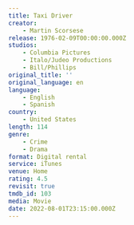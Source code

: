 ```yaml
---
title: Taxi Driver
creator:
    - Martin Scorsese
release: 1976-02-09T00:00:00.000Z
studios:
    - Columbia Pictures
    - Italo/Judeo Productions
    - Bill/Phillips
original_title: ''
original_language: en
language:
    - English
    - Spanish
country:
    - United States
length: 114
genre:
    - Crime
    - Drama
format: Digital rental
service: iTunes
venue: Home
rating: 4.5
revisit: true
tmdb_id: 103
media: Movie
date: 2022-08-01T23:15:00.000Z
---
```

